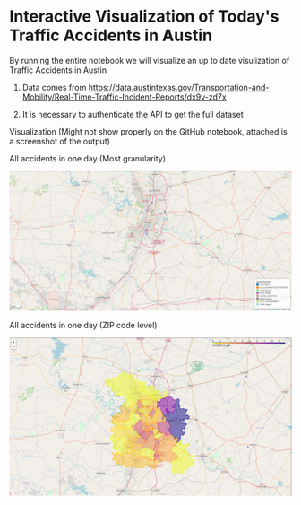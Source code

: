 # Interactive Visualization of Today's Traffic Accidents in Austin

By running the entire notebook we will visualize an up to date visulization of Traffic Accidents in Austin

  1. Data comes from https://data.austintexas.gov/Transportation-and-Mobility/Real-Time-Traffic-Incident-Reports/dx9v-zd7x
  
  2. It is necessary to authenticate the API to get the full dataset

Visualization (Might not show properly on the GitHub notebook, attached is a screenshot of the output)

All accidents in one day (Most granularity)

<img src="https://github.com/mnovovil/AustinTrafficAccidentsToday/blob/main/Visualization.png">

All accidents in one day (ZIP code level)

<img src="https://github.com/mnovovil/AustinTrafficAccidentsToday/blob/main/accident_zip.png">
